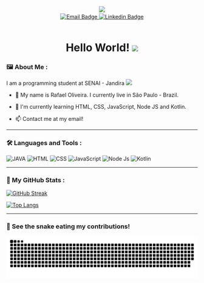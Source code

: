<div id="header" align="center">
  <img src="https://media.giphy.com/media/dKc2fBq97S9gIzLX2j/giphy.gif" width="150"/>
</div>
<div id="badges" align="center">
  <a href="mailto:rafael.souza075@outlook.com">
    <img src="https://img.shields.io/badge/Email-red?style=for-the-badge&logo=maildotru&logoColor=white" alt="Email Badge"/>
  </a>
  <a href="https://www.linkedin.com/in/rafael-oliveira-de-souza-07111223a/">
    <img src="https://img.shields.io/badge/Linkedin-blue?style=for-the-badge&logo=linkedin&logoColor=white" alt="Linkedin Badge"/>
  </a>
</div>
<div id="views-counter" align="center">
  <img src="https://komarev.com/ghpvc/?username=rafaeloliveira3&style=flat-square&color=blue" alt=""/>  
</div>
<h1 align="center">
  Hello World!
  <img src="https://media.giphy.com/media/hvRJCLFzcasrR4ia7z/giphy.gif" width="30"/>
</h1>

### :framed_picture: About Me :

I am a programming student at SENAI - Jandira <img src="https://media.giphy.com/media/WUlplcMpOCEmTGBtBW/giphy.gif" width="30">

- 🌱 My name is Rafael Oliveira. I currently live in São Paulo - Brazil.

- 🔭 I'm currently learning HTML, CSS, JavaScript, Node JS and Kotlin.

- 📫 Contact me at my email!

---

### :hammer_and_wrench: Languages and Tools :

<div>
  <img src="https://cdn.jsdelivr.net/gh/devicons/devicon/icons/java/java-original.svg" title="Java" alt="JAVA" width="40" height="40"/>
  <img src="https://cdn.jsdelivr.net/gh/devicons/devicon/icons/html5/html5-original.svg" title="HTML 5" alt="HTML" width="40" height="40"/>
  <img src="https://cdn.jsdelivr.net/gh/devicons/devicon/icons/css3/css3-original.svg" title="CSS 3" alt="CSS" width="40" height="40"/>
  <img src="https://cdn.jsdelivr.net/gh/devicons/devicon/icons/javascript/javascript-original.svg" title="JavaScript" alt="JavaScript" width="40" height="40"/>
  <img src="https://cdn.jsdelivr.net/gh/devicons/devicon/icons/nodejs/nodejs-original.svg" title="Node Js" alt="Node Js" width="40" height="40"/>
  <img src="https://cdn.jsdelivr.net/gh/devicons/devicon/icons/kotlin/kotlin-original.svg" title="Kotlin" alt="Kotlin" width="40" height="40"/>
</div>

---

### :bookmark_tabs: My GitHub Stats :

[![GitHub Streak](http://github-readme-streak-stats.herokuapp.com?user=rafaeloliveira3&theme=nightowl&date_format=M%20j%5B%2C%20Y%5D&fire=DD2650&border=FFFFFF)](https://git.io/streak-stats)

[![Top Langs](https://github-readme-stats.vercel.app/api/top-langs/?username=rafaeloliveira3&layout=compact&theme=nightowl&border=3A218B)](https://github.com/anuraghazra/github-readme-stats)

---

### :snake: See the snake eating my contributions!

![snake gif](https://github.com/rafaeloliveira3/rafaeloliveira3/blob/output/github-contribution-grid-snake.svg)

